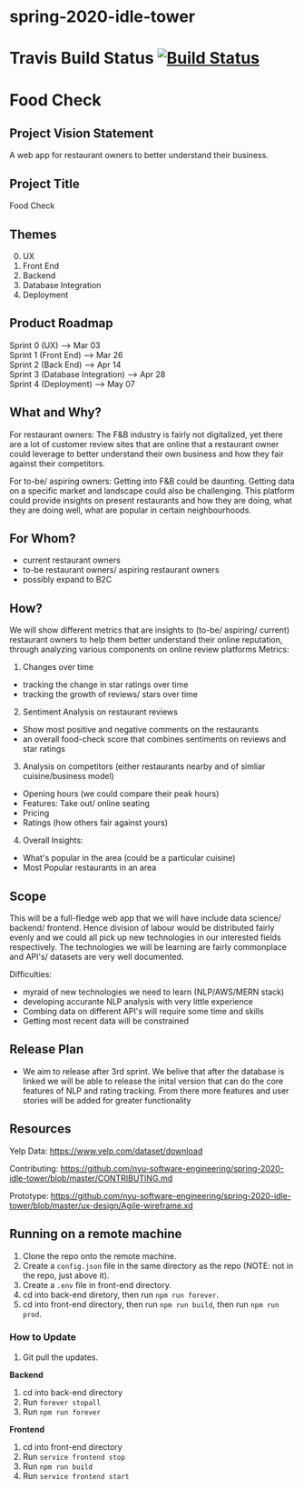 
# spring-2020-idle-tower
# Travis Build Status [![Build Status](https://travis-ci.com/nyu-software-engineering/spring-2020-idle-tower.svg?branch=master)](https://travis-ci.com/nyu-software-engineering/spring-2020-idle-tower)
# Food Check 

## Project Vision Statement
A web app for restaurant owners to better understand their business. 

## Project Title
Food Check

## Themes 
0. UX
1. Front End 
2. Backend 
3. Database Integration 
4. Deployment 

## Product Roadmap 
Sprint 0 (UX)  --> Mar 03 <br/>
Sprint 1 (Front End)  --> Mar 26 <br/>
Sprint 2 (Back End) --> Apr 14 <br/>
Sprint 3 (Database Integration) --> Apr 28 <br/>
Sprint 4 (Deployment) --> May 07 <br/>


## What and Why?
For restaurant owners:
The F&B industry is fairly not digitalized, yet there are a lot of customer review sites that are online that a restaurant
owner could leverage to better understand their own business and how they fair against their competitors. 

For to-be/ aspiring owners: 
Getting into F&B could be daunting. Getting data on a specific market and landscape could also be challenging. This platform 
could provide insights on present restaurants and how they are doing, what they are doing well, what are popular in certain 
neighbourhoods. 

## For Whom?
- current restaurant owners 
- to-be restaurant owners/ aspiring restaurant owners 
- possibly expand to B2C

## How? 
We will show different metrics that are insights to (to-be/ aspiring/ current) restaurant owners to help them better understand their 
online reputation, through analyzing various components on online review platforms 
Metrics: 
1. Changes over time 
- tracking the change in star ratings over time 
- tracking the growth of reviews/ stars over time 

2. Sentiment Analysis on restaurant reviews 
- Show most positive and negative comments on the restaurants 
- an overall food-check score that combines sentiments on reviews and star ratings 

3. Analysis on competitors (either restaurants nearby and of simliar cuisine/business model) 
- Opening hours (we could compare their peak hours) 
- Features: Take out/ online seating
- Pricing 
- Ratings (how others fair against yours) 

4. Overall Insights:
- What's popular in the area (could be a particular cuisine) 
- Most Popular restaurants in an area 

## Scope 
This will be a full-fledge web app that we will have include data science/ backend/ frontend. Hence division of labour would 
be distributed fairly evenly and we could all pick up new technologies in our interested fields respectively.
The technologies we will be learning are fairly commonplace and API's/ datasets are very well documented.

Difficulties: 
- myraid of new technologies we need to learn (NLP/AWS/MERN stack) 
- developing accurante NLP analysis with very little experience 
- Combing data on different API's will require some time and skills
- Getting most recent data will be constrained 

## Release Plan 
- We aim to release after 3rd sprint. We belive that after the database is linked we will be able to release the inital version that can do the core features of NLP and rating tracking. From there more features and user stories will be added for greater functionality 


## Resources
Yelp Data: https://www.yelp.com/dataset/download

Contributing: https://github.com/nyu-software-engineering/spring-2020-idle-tower/blob/master/CONTRIBUTING.md

Prototype: https://github.com/nyu-software-engineering/spring-2020-idle-tower/blob/master/ux-design/Agile-wireframe.xd

## Running on a remote machine

1. Clone the repo onto the remote machine.
2. Create a `config.json` file in the same directory as the repo (NOTE: not in the repo, just above it).
3. Create a `.env` file in front-end directory.
4. cd into back-end diretory, then run `npm run forever`.
5. cd into front-end directory, then run `npm run build`, then run `npm run prod`.

### How to Update

1. Git pull the updates.

**Backend**

1. cd into back-end directory
2. Run `forever stopall`
3. Run `npm run forever`

**Frontend**

1. cd into front-end directory
2. Run `service frontend stop`
3. Run `npm run build`
4. Run `service frontend start`
